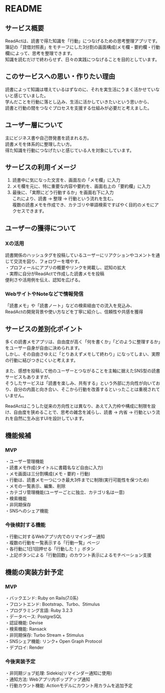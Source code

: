 # README

## サービス概要
ReadActは、読書で得た知識を「行動」につなげるための思考整理アプリです。  
簿記の「貸借対照表」をモチーフにした3分割の画面構成(メモ欄・要約欄・行動欄)によって、思考を整理できます。  
知識を読むだけで終わらせず、日々の実践につなげることを目的としています。  

## このサービスへの思い・作りたい理由
読書によって知識は増えているはずなのに、それを実生活にうまく活かせていないと感じていました。  
学んだことを行動に落とし込み、生活に活かしていきたいという思いから、  
読書と行動の間をつなぐプロセスを支援する仕組みが必要だと考えました。  

## ユーザー層について
主にビジネス書や自己啓発書を読まれる方。  
読書メモを体系的に整理したい方。  
得た知識を行動につなげたいと感じている人を対象にしています。  

## サービスの利用イメージ
1. 読書中に気になった文言を、画面左の「メモ欄」に入力  
2. メモ欄を元に、特に重要な内容や要約を、画面右上の「要約欄」に入力  
3. 最後に、「実際にどう行動するか」を画面右下に入力  
これにより、読書 → 整理 → 行動という流れを生む。  
複数の読書メモを作成でき、カテゴリや単語検索ですばやく目的のメモにアクセスできます。  

## ユーザーの獲得について
### Xの活用
読書関係のハッシュタグを投稿しているユーザーにリアクションやコメントを通じて交流を図り、フォロワーを増やす。  
・プロフィールにアプリの概要やリンクを掲載し、認知の拡大  
・実際に自分がReadActで作成した読書メモを投稿  
便利さや活用例を伝え、認知を広げる。  

### WebサイトやNoteなどで情報発信
「読書メモ」や「読書ノート」などの検索経由での流入を見込み、  
ReadActの開発背景や使い方などを丁寧に紹介し、信頼性や共感を獲得  

## サービスの差別化ポイント
多くの読書メモアプリは、自由度が高く「何を書くか」「どのように整理するか」をユーザー自身が自由に決められます。  
しかし、その自由さゆえに「とりあえずメモして終わり」になってしまい、実際の行動に結びつきにくいと考えます。  

また、感想を投稿して他のユーザーとつながることを主軸に据えたSNS型の読書サービスもありますが、  
そうしたサービスは「読書を楽しみ、共有する」という外部に方向性が向いており、自分の内面と向き合い、そこから行動を改善するといったことは重視されていません。  

ReadActはこうした従来の方向性とは異なり、あえて入力枠や構成に制限を設け、自由度を狭めることで、思考の雑念を減らし、読書 → 内省 → 行動という流れを自然に生み出すUIを設計しています。  

## 機能候補
### MVP
・ユーザー管理機能  
・読書メモ作成(タイトルに書籍名など自由に入力)  
・メモ画面は三分割構成(メモ・要約・行動)  
・行動は、読書メモ一つにつき最大3件までに制限(実行可能性を保つため)  
・メモの一覧表示、編集、削除  
・カテゴリ管理機能(ユーザーごとに独立、カテゴリ名は一意)  
・検索機能  
・非同期保存  
・SNSへのシェア機能  

### 今後検討する機能
・行動に対するWebアプリ内でのリマインダー通知  
・複数の行動を一覧表示する「行動一覧」ページ  
・各行動に1日1回押せる「行動した！」ボタン   
・上記ボタンによる「行動回数」のカウント表示によるモチベーション支援  

## 機能の実装方針予定
### MVP
・バックエンド: Ruby on Rails(7.0系)  
・フロントエンド: Bootstrap、Turbo、Stimulus  
・プログラミング言語: Ruby 3.2.3  
・データベース: PostgreSQL  
・認証機能: Devise  
・検索機能: Ransack  
・非同期保存: Turbo Stream + Stimulus  
・SNSシェア機能: リンク+ Open Graph Protocol  
・デプロイ: Render  

### 今後実装予定
・非同期ジョブ処理: Sidekiq(リマインダー通知に使用)  
・通知方法: Webアプリ内ポップアップ通知  
・行動カウント機能: Actionモデルにカウント用カラムを追加予定  
